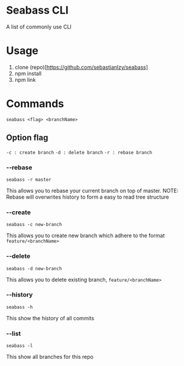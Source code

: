 # Seabass CLI

A list of commonly use CLI

<!-- toc -->

# Usage

<!-- usage -->

1.  clone (repo)[https://github.com/sebastianlzy/seabass]
2.  npm install
3.  npm link

# Commands

<!-- commands -->

`seabass <flag> <branchName>`

## Option flag

`-c : create branch`
`-d : delete branch`
`-r : rebase branch`

### --rebase <branchName>

`seabass -r master`

This allows you to rebase your current branch on top of master. NOTE: Rebase will overwrites history to form a easy to read tree structure

### --create <branchName>

`seabass -c new-branch`

This allows you to create new branch which adhere to the format `feature/<branchName>`

### --delete <branchName>

`seabass -d new-branch`

This allows you to delete existing branch, `feature/<branchName>`

### --history <branchName>

`seabass -h`

This show the history of all commits

### --list

`seabass -l`

This show all branches for this repo

